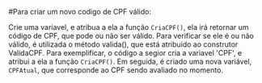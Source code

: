 #Para criar um novo codigo de CPF válido:

Crie uma variavel, e atribua a ela a função ```CriaCPF()```, ela irá retornar um código de CPF, que pode ou não ser válido. Para verificar se ele é ou não válido, é utilizada o método valida(), que está atribuido ao construtor ValidaCPF.
Para exemplificar, o código a segior cria a variavel 'CPF', e atribui a ela a função ```CriaCPF()```. Em seguida, é criado uma nova variável, ```CPFAtual```, que corresponde ao CPF sendo avaliado no momento.
